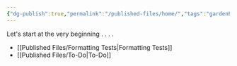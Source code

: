 ```yaml
---
{"dg-publish":true,"permalink":"/published-files/home/","tags":"gardenEntry"}
---
```


Let's start at the very beginning . . . .
- [[Published Files/Formatting Tests\|Formatting Tests]]
- [[Published Files/To-Do\|To-Do]]
